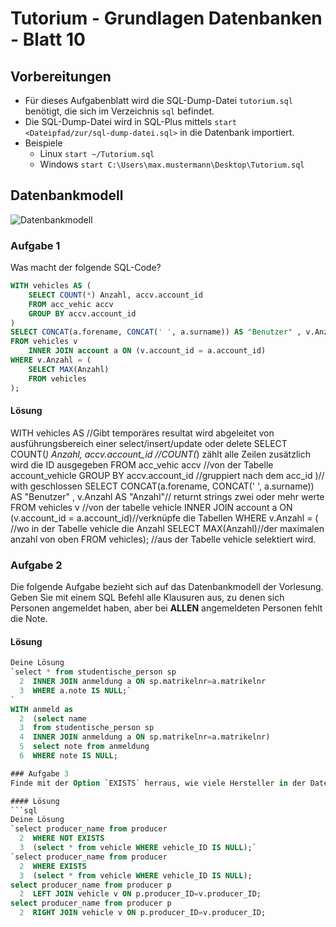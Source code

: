 ﻿# Tutorium - Grundlagen Datenbanken - Blatt 10

## Vorbereitungen
* Für dieses Aufgabenblatt wird die SQL-Dump-Datei `tutorium.sql` benötigt, die sich im Verzeichnis `sql` befindet.
* Die SQL-Dump-Datei wird in SQL-Plus mittels `start <Dateipfad/zur/sql-dump-datei.sql>` in die Datenbank importiert.
* Beispiele
  * Linux `start ~/Tutorium.sql`
  * Windows `start C:\Users\max.mustermann\Desktop\Tutorium.sql`

## Datenbankmodell
![Datenbankmodell](./img/datamodler_schema.png)

### Aufgabe 1
Was macht der folgende SQL-Code?

```sql
WITH vehicles AS (
    SELECT COUNT(*) Anzahl, accv.account_id
    FROM acc_vehic accv
    GROUP BY accv.account_id
)
SELECT CONCAT(a.forename, CONCAT(' ', a.surname)) AS "Benutzer" , v.Anzahl AS "Anzahl"
FROM vehicles v
    INNER JOIN account a ON (v.account_id = a.account_id)
WHERE v.Anzahl = (
    SELECT MAX(Anzahl)
    FROM vehicles
);
```

#### Lösung
WITH vehicles AS //Gibt temporäres resultat wird abgeleitet von ausführungsbereich einer select/insert/update oder delete
SELECT COUNT(*) Anzahl, accv.account_id //COUNT(*) zählt alle Zeilen zusätzlich wird die ID ausgegeben
FROM acc_vehic accv //von der Tabelle account_vehicle
GROUP BY accv.account_id //gruppiert nach dem acc_id
)// with geschlossen
SELECT CONCAT(a.forename, CONCAT(' ', a.surname)) AS "Benutzer" , v.Anzahl AS "Anzahl"// returnt strings zwei oder mehr werte
FROM vehicles v //von der tabelle vehicle
INNER JOIN account a ON (v.account_id = a.account_id)//verknüpfe die Tabellen
WHERE v.Anzahl = ( //wo in der Tabelle vehicle die Anzahl
SELECT MAX(Anzahl)//der maximalen anzahl von oben
 FROM vehicles); //aus der Tabelle vehicle selektiert wird.

### Aufgabe 2
Die folgende Aufgabe bezieht sich auf das Datenbankmodell der Vorlesung.
Geben Sie mit einem SQL Befehl alle Klausuren aus, zu denen sich Personen angemeldet haben, aber bei **ALLEN** angemeldeten Personen fehlt die Note.

#### Lösung
```sql
Deine Lösung
`select * from studentische_person sp
  2  INNER JOIN anmeldung a ON sp.matrikelnr=a.matrikelnr
  3  WHERE a.note IS NULL;`
`
WITH anmeld as
  2  (select name
  3  from studentische_person sp
  4  INNER JOIN anmeldung a ON sp.matrikelnr=a.matrikelnr)
  5  select note from anmeldung
  6  WHERE note IS NULL;

### Aufgabe 3
Finde mit der Option `EXISTS` herraus, wie viele Hersteller in der Datenbank hinterlegt sind ohne mit einem Auto verknüpft zu sein.

#### Lösung
```sql
Deine Lösung
`select producer_name from producer
  2  WHERE NOT EXISTS
  3  (select * from vehicle WHERE vehicle_ID IS NULL);`
`select producer_name from producer
  2  WHERE EXISTS
  3  (select * from vehicle WHERE vehicle_ID IS NULL);
select producer_name from producer p
  2  LEFT JOIN vehicle v ON p.producer_ID=v.producer_ID;
select producer_name from producer p
  2  RIGHT JOIN vehicle v ON p.producer_ID=v.producer_ID;